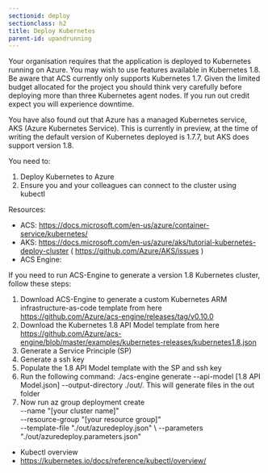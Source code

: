 ```yaml
---
sectionid: deploy
sectionclass: h2
title: Deploy Kubernetes
parent-id: upandrunning
---
```


Your organisation requires that the application is deployed to Kubernetes running on
Azure. You may wish to use features available in Kubernetes 1.8. Be aware that ACS 
currently only supports Kubernetes 1.7. Given the limited budget allocated for the
project you should think very carefully before deploying more than three Kubernetes agent nodes. If you run out credit expect you will
experience downtime.

You have also found out that Azure has a managed Kubernetes service, AKS (Azure Kubernetes Service). This is currently in preview, at the time of writing the default version of Kubernetes deployed is 1.7.7, but AKS does support version 1.8.

You need to:

1. Deploy Kubernetes to Azure
2. Ensure you and your colleagues can connect to the cluster using kubectl

Resources:

- ACS: <https://docs.microsoft.com/en-us/azure/container-service/kubernetes/>
- AKS: <https://docs.microsoft.com/en-us/azure/aks/tutorial-kubernetes-deploy-cluster> ( <https://github.com/Azure/AKS/issues> )
- ACS Engine: 

If you need to run ACS-Engine to generate a version 1.8 Kubernetes cluster, follow these steps:
1. Download ACS-Engine to generate a custom Kubernetes ARM infrastructure-as-code template from here <https://github.com/Azure/acs-engine/releases/tag/v0.10.0>
2. Download the Kubernetes 1.8 API Model template from here <https://github.com/Azure/acs-engine/blob/master/examples/kubernetes-releases/kubernetes1.8.json>
3. Generate a Service Principle (SP)
4. Generate a ssh key
5. Populate the 1.8 API Model template with the SP and ssh key
4. Run the following command: ./acs-engine generate --api-model [1.8 API Model.json] --output-directory ./out/. This will generate files in the out folder
4. Now run az group deployment create \
    --name "[your cluster name]" \
    --resource-group "[your resource group]" \
    --template-file "./out/azuredeploy.json" \ 
    --parameters "./out/azuredeploy.parameters.json"
- Kubectl overview
- <https://kubernetes.io/docs/reference/kubectl/overview/>
